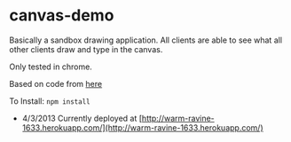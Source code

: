 canvas-demo
===========

Basically a sandbox drawing application.  All clients are able to see what all other clients draw and type in the canvas.  

Only tested in chrome.

Based on code from [here](http://tutorialzine.com/2012/08/nodejs-drawing-game/)

To Install:
    `npm install`

* 4/3/2013
Currently deployed at [http://warm-ravine-1633.herokuapp.com/](http://warm-ravine-1633.herokuapp.com/)
